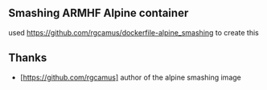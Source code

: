## Smashing ARMHF Alpine container

used https://github.com/rgcamus/dockerfile-alpine_smashing to create this 


## Thanks
- [https://github.com/rgcamus] author of the alpine smashing image



